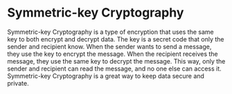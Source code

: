 # Symmetric-key Cryptography

Symmetric-key Cryptography is a type of encryption that uses the same key to both encrypt and decrypt data. The key is a secret code that only the sender and recipient know. When the sender wants to send a message, they use the key to encrypt the message. When the recipient receives the message, they use the same key to decrypt the message. This way, only the sender and recipient can read the message, and no one else can access it. Symmetric-key Cryptography is a great way to keep data secure and private.
